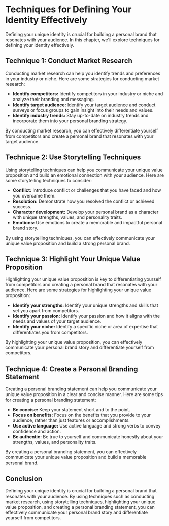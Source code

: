 Techniques for Defining Your Identity Effectively
===========================================================================================

Defining your unique identity is crucial for building a personal brand that resonates with your audience. In this chapter, we'll explore techniques for defining your identity effectively.

Technique 1: Conduct Market Research
------------------------------------

Conducting market research can help you identify trends and preferences in your industry or niche. Here are some strategies for conducting market research:

* **Identify competitors:** Identify competitors in your industry or niche and analyze their branding and messaging.
* **Identify target audience:** Identify your target audience and conduct surveys or focus groups to gain insight into their needs and values.
* **Identify industry trends:** Stay up-to-date on industry trends and incorporate them into your personal branding strategy.

By conducting market research, you can effectively differentiate yourself from competitors and create a personal brand that resonates with your target audience.

Technique 2: Use Storytelling Techniques
----------------------------------------

Using storytelling techniques can help you communicate your unique value proposition and build an emotional connection with your audience. Here are some storytelling techniques to consider:

* **Conflict:** Introduce conflict or challenges that you have faced and how you overcame them.
* **Resolution:** Demonstrate how you resolved the conflict or achieved success.
* **Character development:** Develop your personal brand as a character with unique strengths, values, and personality traits.
* **Emotions:** Use emotions to create a memorable and impactful personal brand story.

By using storytelling techniques, you can effectively communicate your unique value proposition and build a strong personal brand.

Technique 3: Highlight Your Unique Value Proposition
----------------------------------------------------

Highlighting your unique value proposition is key to differentiating yourself from competitors and creating a personal brand that resonates with your audience. Here are some strategies for highlighting your unique value proposition:

* **Identify your strengths:** Identify your unique strengths and skills that set you apart from competitors.
* **Identify your passion:** Identify your passion and how it aligns with the needs and values of your target audience.
* **Identify your niche:** Identify a specific niche or area of expertise that differentiates you from competitors.

By highlighting your unique value proposition, you can effectively communicate your personal brand story and differentiate yourself from competitors.

Technique 4: Create a Personal Branding Statement
-------------------------------------------------

Creating a personal branding statement can help you communicate your unique value proposition in a clear and concise manner. Here are some tips for creating a personal branding statement:

* **Be concise:** Keep your statement short and to the point.
* **Focus on benefits:** Focus on the benefits that you provide to your audience, rather than just features or accomplishments.
* **Use active language:** Use active language and strong verbs to convey confidence and action.
* **Be authentic:** Be true to yourself and communicate honestly about your strengths, values, and personality traits.

By creating a personal branding statement, you can effectively communicate your unique value proposition and build a memorable personal brand.

Conclusion
----------

Defining your unique identity is crucial for building a personal brand that resonates with your audience. By using techniques such as conducting market research, using storytelling techniques, highlighting your unique value proposition, and creating a personal branding statement, you can effectively communicate your personal brand story and differentiate yourself from competitors.
